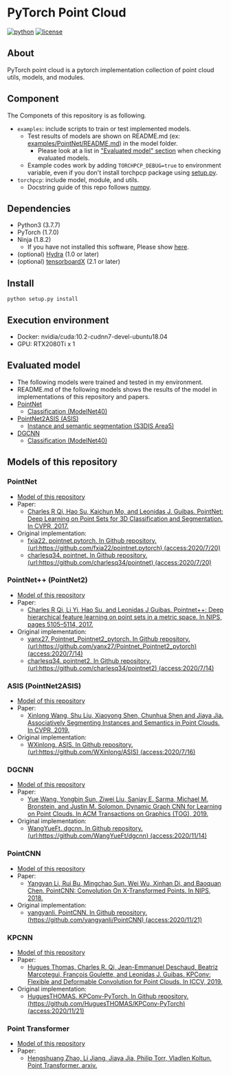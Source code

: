 # PyTorch Point Cloud

[![python](https://img.shields.io/badge/python-3.7-blue.svg)](https://www.python.org/)
[![license](https://img.shields.io/badge/license-MIT%202.0-g.svg)](LICENSE)

## About
PyTorch point cloud is a pytorch implementation collection of point cloud utils, models, and modules.

## Component
The Componets of this repository is as following.
- `examples`: include scripts to train or test implemented models.
  - Test results of models are shown on README.md (ex: [examples/PointNet/README.md](examples/PointNet/README.md)) in the model folder.
    - Please look at a list in ["Evaluated model" section](#evaluated-model) when checking evaluated models.
  - Example codes work by adding `TORCHPCP_DEBUG=true` to environment variable, even if you don't install torchpcp package using [setup.py](setup.py).
- `torchpcp`: include model, module, and utils.
  - Docstring guide of this repo follows [numpy](https://numpydoc.readthedocs.io/en/latest/format.html#docstring-standard).

## Dependencies
- Python3 (3.7.7)
- PyTorch (1.7.0)
- Ninja (1.8.2)
  - If you have not installed this software, Please show [here](https://www.claudiokuenzler.com/blog/756/install-newer-ninja-build-tools-ubuntu-14.04-trusty).
- (optional) [Hydra](https://github.com/facebookresearch/hydra) (1.0 or later)
- (optional) [tensorboardX](https://github.com/lanpa/tensorboardX) (2.1 or later)

## Install
```
python setup.py install
```

## Execution environment
- Docker: nvidia/cuda:10.2-cudnn7-devel-ubuntu18.04
- GPU: RTX2080Ti x 1

## Evaluated model
- The following models were trained and tested in my environment.
- README.md of the following models shows the results of the model in implementations of this repository and papers.
- [PointNet](examples/PointNet/README.md)
  - [Classification (ModelNet40)](examples/PointNet/Classification/README.md)
- [PointNet2ASIS (ASIS)](examples/PointNet2ASIS/README.md)
  - [Instance and semantic segmentation (S3DIS Area5)](examples/PointNet2ASIS/Ins.Sem.Seg./README.md)
- [DGCNN](examples/DGCNN/README.md)
  - [Classification (ModelNet40)](examples/DGCNN/Classification/README.md)

## Models of this repository
### PointNet
- [Model of this repository](examples/PointNet/README.md)
- Paper:
  - [Charles R Qi, Hao Su, Kaichun Mo, and Leonidas J. Guibas. PointNet: Deep Learning on Point Sets for 3D Classification and Segmentation. In CVPR, 2017.](https://arxiv.org/abs/1612.00593)
- Original implementation:
  - [fxia22. pointnet.pytorch. In Github repository. (url:https://github.com/fxia22/pointnet.pytorch) (access:2020/7/20)](https://github.com/fxia22/pointnet.pytorch)
  - [charlesq34. pointnet. In Github repository. (url:https://github.com/charlesq34/pointnet) (access:2020/7/20)](https://github.com/charlesq34/pointnet)
### PointNet++ (PointNet2)
- [Model of this repository](examples/PointNet2/README.md)
- Paper: 
  - [Charles R Qi, Li Yi, Hao Su, and Leonidas J Guibas. Pointnet++: Deep hierarchical feature learning on point sets in a metric space. In NIPS, pages 5105–5114, 2017.](https://arxiv.org/abs/1706.02413)
- Original implementation:
  - [yanx27. Pointnet_Pointnet2_pytorch. In Github repository. (url:https://github.com/yanx27/Pointnet_Pointnet2_pytorch) (access:2020/7/14)](https://github.com/yanx27/Pointnet_Pointnet2_pytorch)
  - [charlesq34. pointnet2. In Github repository. (url:https://github.com/charlesq34/pointnet2) (access:2020/7/14)](https://github.com/charlesq34/pointnet2)
### ASIS (PointNet2ASIS)
- [Model of this repository](examples/PointNet2ASIS/README.md)
- Paper:
  - [Xinlong Wang, Shu Liu, Xiaoyong Shen, Chunhua Shen and Jiaya Jia. Associatively Segmenting Instances and Semantics in Point Clouds. In CVPR, 2019.](https://arxiv.org/abs/1902.09852)
- Original implementation:
  - [WXinlong. ASIS. In Github repository. (url:https://github.com/WXinlong/ASIS) (access:2020/7/16)](https://github.com/WXinlong/ASIS)
### DGCNN
- [Model of this repository](examples/DGCNN/README.md)
- Paper:
  - [Yue Wang, Yongbin Sun, Ziwei Liu, Sanjay E. Sarma, Michael M. Bronstein, and Justin M. Solomon. Dynamic Graph CNN for Learning on Point Clouds. In ACM Transactions on Graphics (TOG), 2019.](https://arxiv.org/abs/1801.07829)
- Original implementation:
  - [WangYueFt. dgcnn. In Github repository. (url:https://github.com/WangYueFt/dgcnn) (access:2020/11/14)](https://github.com/WangYueFt/dgcnn)
### PointCNN
- [Model of this repository](examples/PointCNN/README.md)
- Paper:
  - [Yangyan Li, Rui Bu, Mingchao Sun, Wei Wu, Xinhan Di, and Baoquan Chen. PointCNN: Convolution On X-Transformed Points. In NIPS, 2018.](https://arxiv.org/abs/1801.07829)
- Original implementation:
  - [yangyanli. PointCNN. In Github repository. (https://github.com/yangyanli/PointCNN) (access:2020/11/21)](https://github.com/yangyanli/PointCNN)
### KPCNN
- [Model of this repository](examples/KPCNN/README.md)
- Paper:
  - [Hugues Thomas, Charles R. Qi, Jean-Emmanuel Deschaud, Beatriz Marcotegui, François Goulette, and Leonidas J. Guibas. KPConv: Flexible and Deformable Convolution for Point Clouds. In ICCV, 2019.](https://arxiv.org/abs/1904.08889)
- Original implementation:
  - [HuguesTHOMAS. KPConv-PyTorch. In Github repository. (https://github.com/HuguesTHOMAS/KPConv-PyTorch) (access:2020/11/21)](https://github.com/HuguesTHOMAS/KPConv-PyTorch)
### Point Transformer
- [Model of this repository](examples/PointTransformer/README.md)
- Paper:
  - [Hengshuang Zhao, Li Jiang, Jiaya Jia, Philip Torr, Vladlen Koltun. Point Transformer. arxiv.](https://arxiv.org/abs/2012.09164)


